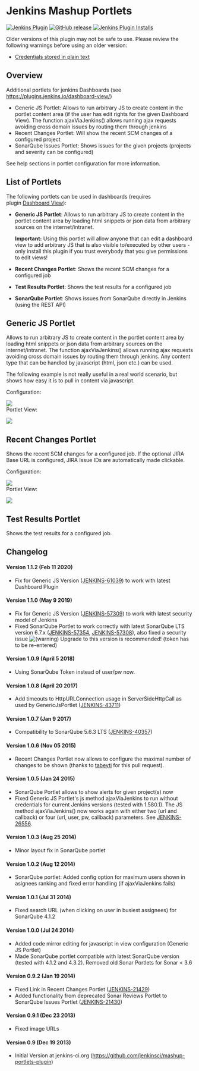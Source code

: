 Jenkins Mashup Portlets
=======================

[![Jenkins Plugin](https://img.shields.io/jenkins/plugin/v/mashup-portlets-plugin.svg)](https://plugins.jenkins.io/mashup-portlets-plugin)
[![GitHub release](https://img.shields.io/github/release/jenkinsci/mashup-portlets-plugin.svg?label=changelog)](https://github.com/jenkinsci/mashup-portlets-plugin/releases/latest)
[![Jenkins Plugin Installs](https://img.shields.io/jenkins/plugin/i/mashup-portlets-plugin.svg?color=blue)](https://plugins.jenkins.io/mashup-portlets-plugin)

Older versions of this plugin may not be safe to use. Please review the
following warnings before using an older version:

-   [Credentials stored in plain
    text](https://jenkins.io/security/advisory/2019-07-11/#SECURITY-775)

## Overview 

Additional portlets for jenkins Dashboards (see https://plugins.jenkins.io/dashboard-view/)

- Generic JS Portlet: Allows to run arbitrary JS to create content in the portlet 
  content area (if the user has edit rights for the given Dashboard View). The function ajaxViaJenkins() 
  allows running ajax requests avoiding cross domain issues by routing them through jenkins
- Recent Changes Portlet: Will show the recent SCM changes of a configured project
- SonarQube Issues Portlet: Shows issues for the given projects (projects and severity can be configured)

See help sections in portlet configuration for more information.

## List of Portlets  

The following portlets can be used in dashboards (requires
plugin [Dashboard
View](https://wiki.jenkins.io/display/JENKINS/Dashboard+View)):

-   **Generic JS Portlet**: Allows to run arbitrary JS to create content
    in the portlet content area by loading html snippets or json data
    from arbitrary sources on the internet/intranet.  

    **Important:**
    Using this portlet will allow anyone that can edit a dashboard view
    to add arbitrary JS that is also visible to/executed by other
    users - only install this plugin if you trust everybody that you
    give permissions to edit views!

-   **Recent Changes Portlet**: Shows the recent SCM changes for a
    configured job
-   **Test Results Portlet**: Shows the test results for a configured
    job
-   **SonarQube Portlet**: Shows issues from SonarQube directly in
    Jenkins (using the REST API)

## Generic JS Portlet

Allows to run arbitrary JS to create content in the portlet content area
by loading html snippets or json data from arbitrary sources on the
internet/intranet. The function ajaxViaJenkins() allows running ajax
requests avoiding cross domain issues by routing them through jenkins.
Any content type that can be handled by javascript (html, json etc.) can
be used.

The following example is not really useful in a real world scenario, but
shows how easy it is to pull in content via javascript. 

Configuration:

![](https://wiki.jenkins.io/download/attachments/71434257/generic-js-portlet-google-example-config.png?version=1&modificationDate=1387792305000&api=v2)  
Portlet View:

![](https://wiki.jenkins.io/download/attachments/71434257/generic-js-portlet-google-example.png?version=1&modificationDate=1387792372000&api=v2)

## Recent Changes Portlet

Shows the recent SCM changes for a configured job. If the optional JIRA
Base URL is configured, JIRA Issue IDs are automatically made
clickable. 

Configuration:

![](https://wiki.jenkins.io/download/attachments/71434257/recent-changes-portlet-config.png?version=1&modificationDate=1387792551000&api=v2)  
Portlet View:

![](https://wiki.jenkins.io/download/attachments/71434257/recent-changes-portlet.png?version=1&modificationDate=1387792708000&api=v2)

## **Test Results Portlet**

Shows the test results for a configured job.

## Changelog

#### Version 1.1.2 (Feb 11 2020)

-   Fix for Generic JS Version
    ([JENKINS-61039](https://issues.jenkins-ci.org/browse/JENKINS-61039))
    to work with latest Dashboard Plugin
    
#### Version 1.1.0 (May 9 2019)

-   Fix for Generic JS Version
    ([JENKINS-57309](https://issues.jenkins-ci.org/browse/JENKINS-57309))
    to work with latest security model of Jenkins
-   Fixed SonarQube Portlet to work correctly with latest SonarQube LTS
    version 6.7.x
    ([JENKINS-57354](https://issues.jenkins-ci.org/browse/JENKINS-57354), [JENKINS-57308](https://issues.jenkins-ci.org/browse/JENKINS-57308)),
    also fixed a security
    issue ![(warning)](https://wiki.jenkins.io/s/en_GB/8100/5084f018d64a97dc638ca9a178856f851ea353ff/_/images/icons/emoticons/warning.svg) Upgrade
    to this version is recommended! (token has to be re-entered)

#### Version 1.0.9 (April 5 2018)

-   Using SonarQube Token instead of user/pw now.

#### Version 1.0.8 (April 20 2017)

-   Add timeouts to HttpURLConnection usage in ServerSideHttpCall as
    used by
    GenericJsPortlet ([JENKINS-43711](https://issues.jenkins-ci.org/browse/JENKINS-43711))

#### Version 1.0.7 (Jan 9 2017)

-   Compatibility to SonarQube 5.6.3 LTS
    ([JENKINS-40357](https://issues.jenkins-ci.org/browse/JENKINS-40357))

#### Version 1.0.6 (Nov 05 2015)

-   Recent Changes Portlet now allows to configure the maximal number of
    changes to be shown (thanks
    to [tabeyti](https://github.com/tabeyti) for this pull request).

#### Version 1.0.5 (Jan 24 2015)

-   SonarQube Portlet allows to show alerts for given project(s) now
-   Fixed Generic JS Portlet's js method ajaxViaJenkins to run without
    credentials for current Jenkins versions (tested with 1.580.1). The
    JS method ajaxViaJenkins() now works again with either two (url and
    callback) or four (url, user, pw, callback)
    parameters. See [JENKINS-26556](https://issues.jenkins-ci.org/browse/JENKINS-26556). 

#### Version 1.0.3 (Aug 25 2014)

-   Minor layout fix in SonarQube portlet

#### Version 1.0.2 (Aug 12 2014)

-   SonarQube portlet: Added config option for maximum users shown in
    asignees ranking and fixed error handling (if ajaxViaJenkins fails)

#### Version 1.0.1 (Jul 31 2014)

-   Fixed search URL (when clicking on user in busiest assignees) for
    SonarQube 4.1.2

#### Version 1.0.0 (Jul 24 2014)

-   Added code mirror editing for javascript in view configuration
    (Generic JS Portlet)
-   Made SonarQube portlet compatible with latest SonarQube version
    (tested with 4.1.2 and 4.3.2). Removed old Sonar Portlets for Sonar
    \< 3.6

#### Version 0.9.2 (Jan 19 2014)

-   Fixed Link in Recent Changes Portlet
    ([JENKINS-21429](https://issues.jenkins-ci.org/browse/JENKINS-21429))
-   Added functionality from deprecated Sonar Reviews Portlet to
    SonarQube Issues Portlet
    ([JENKINS-21430](https://issues.jenkins-ci.org/browse/JENKINS-21430))

#### Version 0.9.1 (Dec 23 2013)

-   Fixed image URLs

#### Version 0.9 (Dec 19 2013)

-   Initial Version at jenkins-ci.org
    (<https://github.com/jenkinsci/mashup-portlets-plugin>)
